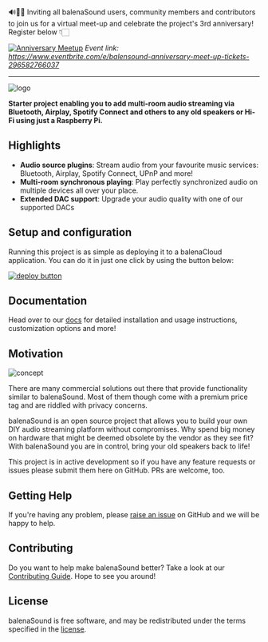 🔊🥳🎉 Inviting all balenaSound users, community members and contributors to join us for a virtual meet-up and celebrate the project's 3rd anniversary! Register below 👇🏻

[![Anniversary Meetup](https://raw.githubusercontent.com/balenalabs/balena-sound/master/docs/images/meetup.png)](https://www.eventbrite.com/e/balensound-anniversary-meet-up-tickets-296582766037)
*Event link: https://www.eventbrite.com/e/balensound-anniversary-meet-up-tickets-296582766037*


---

![logo](https://raw.githubusercontent.com/balena-io-projects/balena-sound/master/docs/images/balenaSound-logo.png)

**Starter project enabling you to add multi-room audio streaming via Bluetooth, Airplay, Spotify Connect and others to any old speakers or Hi-Fi using just a Raspberry Pi.**

## Highlights

- **Audio source plugins**: Stream audio from your favourite music services: Bluetooth, Airplay, Spotify Connect, UPnP and more!
- **Multi-room synchronous playing**: Play perfectly synchronized audio on multiple devices all over your place.
- **Extended DAC support**: Upgrade your audio quality with one of our supported DACs

## Setup and configuration

Running this project is as simple as deploying it to a balenaCloud application. You can do it in just one click by using the button below:

[![deploy button](https://balena.io/deploy.svg)](https://dashboard.balena-cloud.com/deploy?repoUrl=https://github.com/balenalabs/balena-sound&defaultDeviceType=raspberry-pi)

## Documentation

Head over to our [docs](https://sound.balenalabs.io/docs/) for detailed installation and usage instructions, customization options and more!

## Motivation

![concept](https://raw.githubusercontent.com/balenalabs/balena-sound/master/docs/images/sound.png)

There are many commercial solutions out there that provide functionality similar to balenaSound. Most of them though come with a premium price tag and are riddled with privacy concerns.

balenaSound is an open source project that allows you to build your own DIY audio streaming platform without compromises. Why spend big money on hardware that might be deemed obsolete by the vendor as they see fit? With balenaSound you are in control, bring your old speakers back to life!

This project is in active development so if you have any feature requests or issues please submit them here on GitHub. PRs are welcome, too.

## Getting Help

If you're having any problem, please [raise an issue](https://github.com/balenalabs/balena-sound/issues/new) on GitHub and we will be happy to help.

## Contributing

Do you want to help make balenaSound better? Take a look at our [Contributing Guide](https://sound.balenalabs.io/contributing). Hope to see you around!

## License

balenaSound is free software, and may be redistributed under the terms specified in the [license](https://github.com/balenalabs/balena-sound/blob/master/LICENSE).
